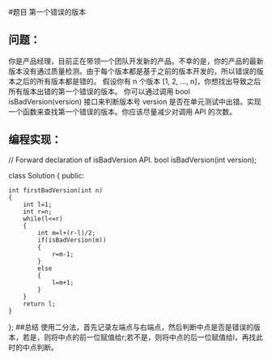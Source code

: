 #题目
第一个错误的版本
## 问题： 
你是产品经理，目前正在带领一个团队开发新的产品。不幸的是，你的产品的最新版本没有通过质量检测。由于每个版本都是基于之前的版本开发的，所以错误的版本之后的所有版本都是错的。
假设你有 n 个版本 [1, 2, ..., n]，你想找出导致之后所有版本出错的第一个错误的版本。
你可以通过调用 bool isBadVersion(version) 接口来判断版本号 version 是否在单元测试中出错。实现一个函数来查找第一个错误的版本。你应该尽量减少对调用 API 的次数。
## 编程实现：
// Forward declaration of isBadVersion API.
bool isBadVersion(int version);

class Solution {
public:

    int firstBadVersion(int n) 
    {
        int l=1;
        int r=n;
        while(l<=r)
        {
            int m=l+(r-l)/2;
            if(isBadVersion(m))
            {
                r=m-1;
            }
            else
            {
                l=m+1;
            }
        }
        return l;
    }
};
##总结
使用二分法，首先记录左端点与右端点，然后判断中点是否是错误的版本，若是，则将中点的前一位赋值给r;若不是，则将中点的后一位赋值给l，再找此时的中点判断。
